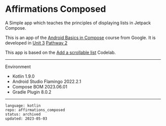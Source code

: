 # Affirmations Composed

A Simple app which teaches the principles of displaying lists in Jetpack Compose.

This is an app of the [Android Basics in Compose] course from Google. It is developed in [Unit 3] [Pathway 2]

This app is based on the [Add a scrollable list] Codelab.

[Android Basics in Compose]: https://developer.android.com/courses/android-basics-compose/course
[Unit 3]: https://developer.android.com/courses/android-basics-compose/unit-3
[Pathway 2]: https://developer.android.com/courses/pathways/android-basics-compose-unit-3-pathway-2
[Add a scrollable list]: https://developer.android.com/codelabs/basic-android-kotlin-compose-training-add-scrollable-list

---

Environment

- Kotlin 1.9.0
- Android Studio Flamingo 2022.2.1
- Compose BOM 2023.06.01
- Gradle Plugin 8.0.2

---

```
language: kotlin
repo: affirmations_composed
status: archived
updated: 2023-05-03
```
